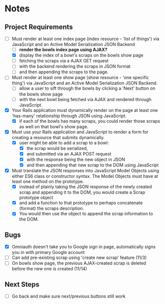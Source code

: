 # Notes

## Project Requirements

- [ ] Must render at least one index page (index resource - 'list of things') via JavaScript and an Active Model Serialization JSON Backend
  - [ ] **render the bowls index page using AJAX?**
  - [x] display the index of a bowl's scraps on the bowls show page
  - [ ] fetching the scraps via a AJAX GET request
  - [ ] with the backend rendering the scraps in JSON format
  - [ ] and then appending the scraps to the page.

- [ ] Must render at least one show page (show resource - 'one specific thing') via JavaScript and an Active Model Serialization JSON Backend.
  - [ ] allow a user to sift through the bowls by clicking a 'Next' button on the bowls show page
  - [ ] with the next bowl being fetched via AJAX and rendered through JavaScript.

- [x] Your Rails application must dynamically render on the page at least one 'has-many' relationship through JSON using JavaScript.
  - [x] if each of the bowls has many scraps, you could render those scraps as well on that bowl's show page.

- [x] Must use your Rails application and JavaScript to render a form for creating a resource that submits dynamically.
  - [x] user might be able to add a scrap to a bowl:
    - [x] the scrap would be serialized,
    - [x] and submitted via an AJAX POST request
    - [x] with the response being the new object in JSON
    - [x] and then appending that new scrap to the DOM using JavaScript

- [x] Must translate the JSON responses into JavaScript Model Objects using either ES6 class or constructor syntax. The Model Objects must have at least one method on the prototype.
  - [x] instead of plainly taking the JSON response of the newly created scrap and appending it to the DOM, you would create a Scrap prototype object
  - [x] and add a function to that prototype to perhaps concatenate (format) the scraps description.
  - [x] You would then use the object to append the scrap information to the DOM.

## Bugs

- [x] Omniauth doesn't take you to Google sign in page, automatically signs you in with primary Google account
- [ ] Can add pre-existing scrap using 'create new scrap' feature (11/3)
- [ ] On bowls show page, the previous AJAX-created scrap is deleted before the new one is created (11/14)

## Next Steps

- [ ] Go back and make sure next/previous buttons still work
